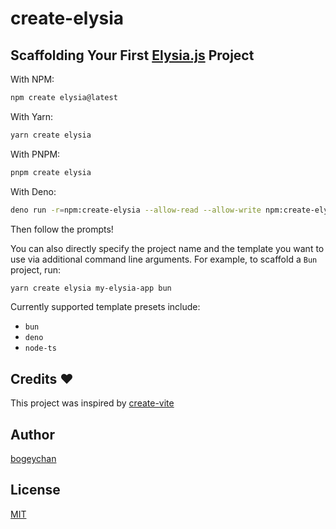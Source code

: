 # create-elysia

## Scaffolding Your First [Elysia.js](https://elysiajs.com) Project

With NPM:

```bash
npm create elysia@latest
```

With Yarn:

```bash
yarn create elysia
```

With PNPM:

```bash
pnpm create elysia
```

With Deno:

```bash
deno run -r=npm:create-elysia --allow-read --allow-write npm:create-elysia
```

Then follow the prompts!

You can also directly specify the project name and the template you want to use via additional command line arguments. For example, to scaffold a `Bun` project, run:

```bash
yarn create elysia my-elysia-app bun
```

Currently supported template presets include:

- `bun`
- `deno`
- `node-ts`

## Credits ❤️

This project was inspired by [create-vite](https://www.npmjs.com/package/create-vite)

## Author

[bogeychan](https://github.com/bogeychan)

## License

[MIT](LICENSE)